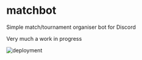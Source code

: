# matchbot
Simple match/tournament organiser bot for Discord

Very much a work in progress

![deployment](https://github.com/theo-brown/tournaBOT/workflows/deployment/badge.svg)
